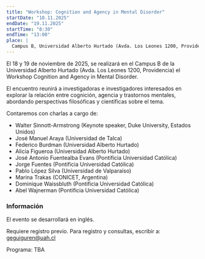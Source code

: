 ```yaml
---
title: "Workshop: Cognition and Agency in Mental Disorder"
startDate: "18.11.2025"
endDate: "19.11.2025"
startTime: "8:30"
endTime: "13:00"
place: |
  Campus B, Universidad Alberto Hurtado (Avda. Los Leones 1200, Providencia)
---
```


El 18 y 19 de noviembre de 2025, se realizará en el Campus B de la Universidad Alberto Hurtado (Avda. Los Leones 1200, Providencia) el Workshop Cognition and Agency in Mental Disorder.

El encuentro reunirá a investigadoras e investigadores interesados en explorar la relación entre cognición, agencia y trastornos mentales, abordando perspectivas filosóficas y científicas sobre el tema.

Contaremos con charlas a cargo de:

- Walter Sinnott-Armstrong (Keynote speaker, Duke University, Estados Unidos)
- José Manuel Araya (Universidad de Talca)
- Federico Burdman (Universidad Alberto Hurtado)
- Alicia Figueroa (Universidad Alberto Hurtado)
- José Antonio Fuentealba Evans (Pontificia Universidad Católica)
- Jorge Fuentes (Pontificia Universidad Católica)
- Pablo López Silva (Universidad de Valparaíso)
- Marina Trakas (CONICET, Argentina)
- Dominique Waissbluth (Pontificia Universidad Católica)
- Abel Wajnerman (Pontificia Universidad Católica)

### Información

El evento se desarrollará en inglés.

Requiere registro previo. Para registro y consultas, escribir a: [geguiguren@uah.cl](mailto:geguiguren@uah.cl)

Programa: TBA
